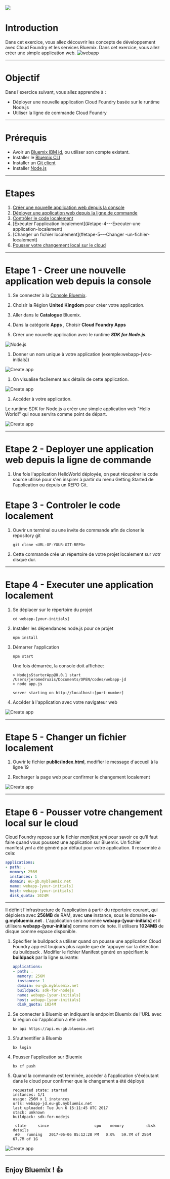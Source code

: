 ![](./images/cloudfoundry.png)
<!-- page_number: true -->
<!-- $size: 16:9 -->
<!-- prerender: true -->
<!-- footer: OPEN GROUPE - Formation Bluemix - JUIN 2017 -->

# Introduction

Dans cet exercice, vous allez découvrir les concepts de développement avec Cloud Foundry et les services Bluemix.
Dans cet exercice, vous allez créer une simple application web.
![webapp](./images/HelloWorld.png)

---

# Objectif

Dans l'exercice suivant, vous allez apprendre à :

+ Déployer une nouvelle application Cloud Foundry  basée sur le runtime Node.js
+ Utiliser la ligne de commande Cloud Foundry

---

# Prérequis

+ Avoir un [Bluemix IBM id](https://bluemix.net), ou  utiliser son compte existant.
+ Installer le [Bluemix CLI](http://clis.ng.bluemix.net)
+ Installer un [Git client](https://git-scm.com/downloads)
+ Installer [Node.js](https://nodejs.org)

---

# Etapes


1. [Créer une nouvelle application web depuis la console](#etape-1---creer-une-nouvelle-application-web-depuis-la-console)
1. [Déployer une application web depuis la ligne de commande](#etape-2---Deployer-une-application-web-depuis-la-ligne-de-commande)
1. [Contrôler le code localement](#etape-3---Controler-le-code-localement)
1. [Exécuter l'application localement](#etape-4---Executer-une application-localement)
1. [Changer un  fichier localement](#etape-5---Changer -un-fichier-localement)
1. [Pousser  votre changement  local sur le cloud](#etape-6---pousser-votre-changement-local-sur-le-cloud)
---

# Etape 1 - Creer une nouvelle application web depuis la console

1. Se connecter à la [Console Bluemix](https://console.bluemix.net).

1. Choisir  la  Région **United Kingdom** pour créer votre application.

1. Aller dans le  **Catalogue** Bluemix.

1. Dans la catégorie **Apps** , Choisir **Cloud Foundry Apps**

1. Créer  une nouvelle application avec le runtime ***SDK for Node.js***.

![Node.js](./images/nodejs.png)

1. Donner un nom unique à votre application (exemple:webapp-[vos-initials])

![Create app](./images/deploy-create-app.png)

1. On visualise facilement aux détails de cette application.

![Create app](./images/deploy-app-created.png)

1. Accéder à votre application.

Le runtime SDK for Node.js a créer une simple application web "Hello World!" qui nous servira comme point de départ.

![Create app](./images/deploy-app-helloworld.png)

---

# Etape 2 - Deployer une application web depuis la ligne de commande

1. Une fois l'application HelloWorld déployée, on peut récupérer le code source utilisé pour s'en inspirer à partir du menu Getting Started de l'application ou depuis un REPO Git.


# Etape 3 - Controler le code localement

1. Ouvrir un terminal ou une invite de commande afin de cloner le repository git

    ```
    git clone <URL-OF-YOUR-GIT-REPO>
    ```

1. Cette commande crée un répertoire de votre projet localement sur votr disque dur.

---

# Etape 4 - Executer une application localement

1. Se déplacer sur le répertoire du projet

    ```
    cd webapp-[your-initials]
    ```

1. Installer les dépendances node.js pour ce projet

    ```
    npm install
    ```

1. Démarrer l'application

    ```
    npm start
    ```

    Une fois démarrée, la console doit affichée:

    ```
    > NodejsStarterApp@0.0.1 start /Users/jeromedruais/Documents/OPEN/codes/webapp-jd
    > node app.js

    server starting on http://localhost:[port-number]
    ```

1. Accéder à l'application avec votre navigateur web

![Create app](./images/deploy-app-local.png)

---

# Etape 5 - Changer un fichier localement

1. Ouvrir le fichier **public/index.html**, modifier le message d'accueil à la ligne 19

1. Recharger la page web pour confirmer le changement localement

![Create app](./images/deploy-app-local-modif.png)


---

# Etape 6 - Pousser votre changement local sur le cloud

Cloud Foundry repose sur le fichier *manifest.yml* pour savoir ce qu'il faut faire quand vous poussez une application sur Bluemix.
Un fichier manifest.yml a été généré par défaut pour votre application. Il ressemble à cela:

  ```yml
  applications:
  - path: .
    memory: 256M
    instances: 1
    domain: eu-gb.mybluemix.net
    name: webapp-[your-initials]
    host: webapp-[your-initials]
    disk_quota: 1024M
  ```
---

  Il définit l'infrastructure de l'application à partir du répertoire courant, qui déploiera avec **256MB** de RAM, avec **une** instance, sous le domaine  **eu-g.mybluemix.net** .
L'application sera nommée **webapp-[your-initials]** et il utilisera **webapp-[your-initials]** comme nom de hote.
Il utilisera **1024MB** de disque comme espace disponible.

1. Spécifier le buildpack a utiliser quand on pousse une application Cloud Foundry app est toujours plus rapide que de 'appuyer sur la détection du buildpack . Modifier le fichier Manifest généré en spécifiant le **buildpack** par la ligne suivante:

    ```yml
    applications:
    - path: .
      memory: 256M
      instances: 1
      domain: eu-gb.mybluemix.net
      buildpack: sdk-for-nodejs
      name: webapp-[your-initials]
      host: webapp-[your-initials]
      disk_quota: 1024M
    ```

1. Se connecter à Bluemix en indiquant le endpoint Bluemix de l'URL avec la région où l'application a été crée.

    ```
    bx api https://api.eu-gb.bluemix.net
    ```

1. S'authentifier à Bluemix

    ```
    bx login
    ```

1. Pousser l'application sur Bluemix

    ```
    bx cf push
    ```

1. Quand la commande est terminée, accéder à l'application s'éxécutant dans le cloud pour confirmer que le changement a été déployé

    ```
    requested state: started
    instances: 1/1
    usage: 256M x 1 instances
    urls: webapp-jd.eu-gb.mybluemix.net
    last uploaded: Tue Jun 6 15:11:45 UTC 2017
    stack: unknown
    buildpack: sdk-for-nodejs

     state     since                    cpu    memory          disk          details
     #0   running   2017-06-06 05:12:28 PM   0.0%   59.7M of 256M   67.7M of 1G
    ```

![Create app](./images/deploy-app-bluemix-modif.png)


---

## Enjoy Bluemix ! :+1:
